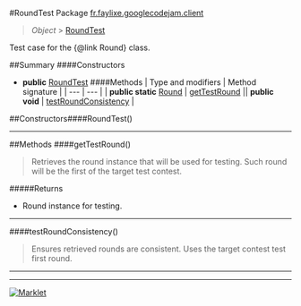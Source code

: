 #RoundTest
Package [fr.faylixe.googlecodejam.client](README.md)<br>

> *Object* > [RoundTest](RoundTest.md)

Test case for the {@link Round} class.

##Summary
####Constructors
* **public** [RoundTest](#roundtest)
####Methods
| Type and modifiers | Method signature |
| --- | --- |
| **public static** [Round](Round.md) | [getTestRound](#gettestround) || **public** **void** | [testRoundConsistency](#testroundconsistency) |

##Constructors####RoundTest()
> 

---


##Methods
####getTestRound()
> Retrieves the round instance that will
 be used for testing. Such round will be the first
 of the target test contest.

#####Returns
* Round instance for testing.

---

####testRoundConsistency()
> Ensures retrieved rounds are consistent.
 Uses the target contest test first round.

---

---

[![Marklet](https://img.shields.io/badge/Generated%20by-Marklet-green.svg)](https://github.com/Faylixe/marklet)